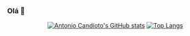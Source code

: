 ### Olá 🙂

<div align=center>

[![Antonio Candioto's GitHub stats](https://github-readme-stats.vercel.app/api?username=antoniolpcan&show_icons=true&theme=gruvbox)](https://github.com/antoniolpcan?tab=repositories)
[![Top Langs](https://github-readme-stats.vercel.app/api/top-langs/?username=antoniolpcan&layout=compact&theme=gruvbox)](https://github.com/antoniolpcan?tab=repositories)

</div>
